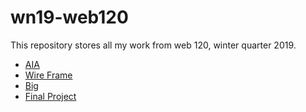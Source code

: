 # wn19-web120

This repository stores all my work from web 120, winter quarter 2019.
- [AIA](https://github.com/dansjack/wn19-web120/blob/master/aia.php)
- [Wire Frame](https://github.com/dansjack/wn19-web120/blob/master/flowchart.php)
- [Big](https://github.com/dansjack/wn19-web120/tree/master/big)
- [Final Project](https://github.com/dansjack/wn19-web120/tree/master/fp)

